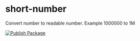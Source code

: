 # short-number

Convert number to readable number. Example 1000000 to 1M

[![Publish Package](https://github.com/lytieuphong/short-number/actions/workflows/publish-package.yaml/badge.svg)](https://github.com/lytieuphong/short-number/actions/workflows/publish-package.yaml)